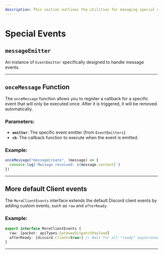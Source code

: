 ```yaml
---
description: This section outlines the utilities for managing special events using a custom event emitter in Discord. It allows you to create and manage events efficiently without relying on the default client events, making it ideal for "quick & once" use cases.
---
```


# Special Events

## `messageEmitter`

An instance of `EventEmitter` specifically designed to handle message events.

---

## `onceMessage` Function

The `onceMessage` function allows you to register a callback for a specific event that will only be executed once. After it is triggered, it will be removed automatically.

### Parameters:

- **`emitter`**: The specific event emitter (from `EventEmitters`).
- **`cb`**: The callback function to execute when the event is emitted.

### Example:

```ts
onceMessage("messageCreate", (message) => {
  console.log(`Message received: ${message.content}`)
})
```

---

## More default Client events

The `MoreClientEvents` interface extends the default Discord client events by adding custom events, such as `raw` and `afterReady`.

### Example:

```ts
export interface MoreClientEvents {
  raw: [packet: apiTypes.GatewayDispatchPayload]
  afterReady: [discord.Client<true>] // Wait for all "ready" asyncronous listeners before triggering
}
```

---
